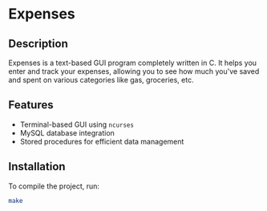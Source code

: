 # Expenses

## Description
Expenses is a text-based GUI program completely written in C. It helps you enter and track your expenses, allowing you to see how much you've saved and spent on various categories like gas, groceries, etc.

## Features
- Terminal-based GUI using `ncurses`
- MySQL database integration
- Stored procedures for efficient data management

## Installation
To compile the project, run:
```sh
make
